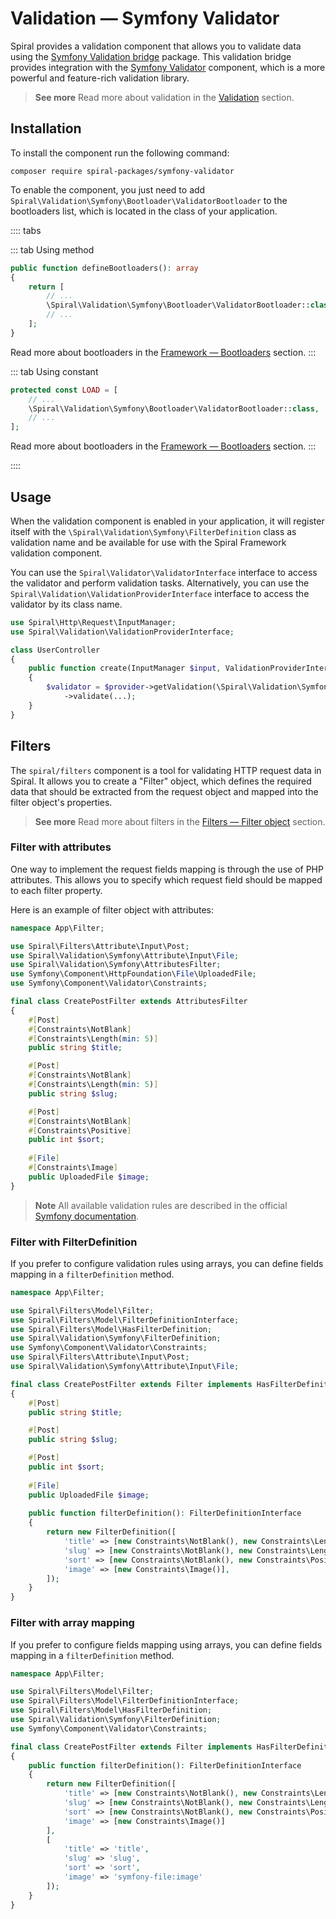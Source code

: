 # Validation — Symfony Validator

Spiral provides a validation component that allows you to validate data using
the [Symfony Validation bridge](https://github.com/spiral-packages/symfony-validator) package. This validation bridge
provides integration with the [Symfony Validator](https://github.com/symfony/validator) component, which is a more
powerful and feature-rich validation library.

> **See more**
> Read more about validation in the [Validation](factory.md) section.

## Installation

To install the component run the following command:

```terminal
composer require spiral-packages/symfony-validator
```

To enable the component, you just need to add `Spiral\Validation\Symfony\Bootloader\ValidatorBootloader`
to the bootloaders list, which is located in the class of your application.

:::: tabs

::: tab Using method

```php app/src/Application/Kernel.php
public function defineBootloaders(): array
{
    return [
        // ...
        \Spiral\Validation\Symfony\Bootloader\ValidatorBootloader::class,
        // ...
    ];
}
```

Read more about bootloaders in the [Framework — Bootloaders](../framework/bootloaders.md) section.
:::

::: tab Using constant

```php app/src/Application/Kernel.php
protected const LOAD = [
    // ...
    \Spiral\Validation\Symfony\Bootloader\ValidatorBootloader::class,
    // ...
];
```

Read more about bootloaders in the [Framework — Bootloaders](../framework/bootloaders.md) section.
:::

::::

## Usage

When the validation component is enabled in your application, it will register itself with
the `\Spiral\Validation\Symfony\FilterDefinition` class as validation name and be available for use with the Spiral
Framework validation component.

You can use the `Spiral\Validator\ValidatorInterface` interface to access the validator and perform validation tasks.
Alternatively, you can use the `Spiral\Validation\ValidationProviderInterface` interface to access the validator by its
class name.

```php
use Spiral\Http\Request\InputManager;
use Spiral\Validation\ValidationProviderInterface;

class UserController
{
    public function create(InputManager $input, ValidationProviderInterface $provider)
    {
        $validator = $provider->getValidation(\Spiral\Validation\Symfony\FilterDefinition::class)
            ->validate(...);
    }
}
```

## Filters

The `spiral/filters` component is a tool for validating HTTP request data in Spiral. It allows you to create
a "Filter" object, which defines the required data that should be extracted from the request object and mapped into the
filter object's properties.

> **See more**
> Read more about filters in the [Filters — Filter object](../filters/filter.md) section.

### Filter with attributes

One way to implement the request fields mapping is through the use of PHP attributes. This allows you to specify which
request field should be mapped to each filter property.

Here is an example of filter object with attributes:

```php
namespace App\Filter;

use Spiral\Filters\Attribute\Input\Post;
use Spiral\Validation\Symfony\Attribute\Input\File;
use Spiral\Validation\Symfony\AttributesFilter;
use Symfony\Component\HttpFoundation\File\UploadedFile;
use Symfony\Component\Validator\Constraints;

final class CreatePostFilter extends AttributesFilter
{
    #[Post]
    #[Constraints\NotBlank]
    #[Constraints\Length(min: 5)]
    public string $title;

    #[Post]
    #[Constraints\NotBlank]
    #[Constraints\Length(min: 5)]
    public string $slug;

    #[Post]
    #[Constraints\NotBlank]
    #[Constraints\Positive]
    public int $sort;
    
    #[File]
    #[Constraints\Image]
    public UploadedFile $image;
}
```

> **Note**
> All available validation rules are described in the official
> [Symfony documentation](https://symfony.com/doc/6.0/validation.html#constraints).

### Filter with FilterDefinition

If you prefer to configure validation rules using arrays, you can define fields mapping in a `filterDefinition` method.

```php
namespace App\Filter;

use Spiral\Filters\Model\Filter;
use Spiral\Filters\Model\FilterDefinitionInterface;
use Spiral\Filters\Model\HasFilterDefinition;
use Spiral\Validation\Symfony\FilterDefinition;
use Symfony\Component\Validator\Constraints;
use Spiral\Filters\Attribute\Input\Post;
use Spiral\Validation\Symfony\Attribute\Input\File;

final class CreatePostFilter extends Filter implements HasFilterDefinition
{
    #[Post]
    public string $title;

    #[Post]
    public string $slug;

    #[Post]
    public int $sort;
    
    #[File]
    public UploadedFile $image;
    
    public function filterDefinition(): FilterDefinitionInterface
    {
        return new FilterDefinition([
            'title' => [new Constraints\NotBlank(), new Constraints\Length(min: 5)],
            'slug' => [new Constraints\NotBlank(), new Constraints\Length(min: 5)],
            'sort' => [new Constraints\NotBlank(), new Constraints\Positive()],
            'image' => [new Constraints\Image()],
        ]);
    }
}
```

### Filter with array mapping

If you prefer to configure fields mapping using arrays, you can define fields mapping in a `filterDefinition` method.

```php
namespace App\Filter;

use Spiral\Filters\Model\Filter;
use Spiral\Filters\Model\FilterDefinitionInterface;
use Spiral\Filters\Model\HasFilterDefinition;
use Spiral\Validation\Symfony\FilterDefinition;
use Symfony\Component\Validator\Constraints;

final class CreatePostFilter extends Filter implements HasFilterDefinition
{
    public function filterDefinition(): FilterDefinitionInterface
    {
        return new FilterDefinition([
            'title' => [new Constraints\NotBlank(), new Constraints\Length(min: 5)],
            'slug' => [new Constraints\NotBlank(), new Constraints\Length(min: 5)],
            'sort' => [new Constraints\NotBlank(), new Constraints\Positive()],
            'image' => [new Constraints\Image()]
        ],
        [
            'title' => 'title',
            'slug' => 'slug',
            'sort' => 'sort',
            'image' => 'symfony-file:image'
        ]);
    }
}
```